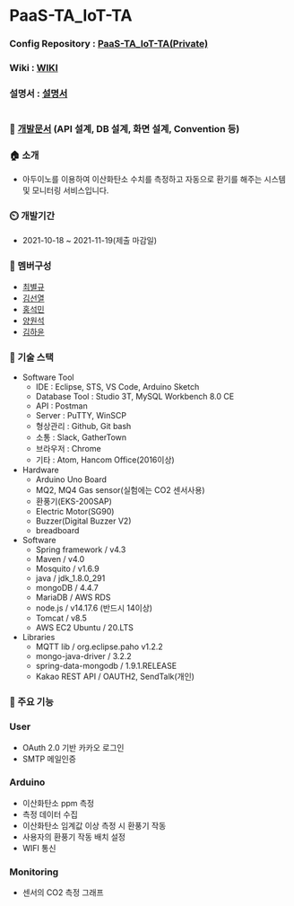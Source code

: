 # PaaS-TA_IoT-TA
### Config Repository : [PaaS-TA_IoT-TA(Private)](https://github.com/senor14/PaaS-TA_IoT-TA_config)
### Wiki : [WIKI](https://github.com/IoT-TA/PaaS-TA_IoT-TA/wiki)
### 설명서 : [설명서](https://github.com/IoT-TA/PaaS-TA_IoT-TA/wiki/%F0%9F%93%95-%EC%84%A4%EB%AA%85%EC%84%9C)
#

### 📒 [개발문서](https://www.notion.so/IoT-TA-71624201a9204f608d0e7bea77766171) (API 설계, DB 설계, 화면 설계, Convention 등)

### **🏠 소개**

- 아두이노를 이용하여 이산화탄소 수치를 측정하고 자동으로 환기를 해주는 시스템 및 모니터링 서비스입니다.

### **⏲️ 개발기간**

- 2021-10-18 ~ 2021-11-19(제출 마감일)

### **🧙 멤버구성**

- [최별규](https://github.com/me940728)
- [김선열](https://github.com/senor14)
- [홍석민](https://github.com/ghdtjrals3)
- [양원석](https://github.com/sct213)
- [김하윤](https://github.com/hiyun02)

### **📌 기술 스택**

- Software Tool
    - IDE : Eclipse, STS, VS Code, Arduino Sketch
    - Database Tool : Studio 3T, MySQL Workbench 8.0 CE
    - API : Postman
    - Server : PuTTY, WinSCP
    - 형상관리 : Github, Git bash
    - 소통 : Slack, GatherTown
    - 브라우저 : Chrome
    - 기타 : Atom, Hancom Office(2016이상)
- Hardware
    - Arduino Uno Board
    - MQ2, MQ4 Gas sensor(실험에는 CO2 센서사용)
    - 환풍기(EKS-200SAP)
    - Electric Motor(SG90)
    - Buzzer(Digital Buzzer V2)
    - breadboard
- Software
    - Spring framework / v4.3
    - Maven / v4.0
    - Mosquito / v1.6.9
    - java / jdk_1.8.0_291
    - mongoDB / 4.4.7
    - MariaDB / AWS RDS
    - node.js / v14.17.6 (반드시 14이상)
    - Tomcat / v8.5
    - AWS EC2 Ubuntu / 20.LTS
- Libraries
    - MQTT lib / org.eclipse.paho v1.2.2
    - mongo-java-driver / 3.2.2
    - spring-data-mongodb / 1.9.1.RELEASE
    - Kakao REST API / OAUTH2, SendTalk(개인)

### **📌 주요 기능**

### **User**

- OAuth 2.0 기반 카카오 로그인
- SMTP 메일인증

### Arduino

- 이산화탄소 ppm 측정
- 측정 데이터 수집
- 이산화탄소 임계값 이상 측정 시 환풍기 작동
- 사용자의 환풍기 작동 배치 설정
- WIFI 통신

### Monitoring

- 센서의 CO2 측정 그래프
